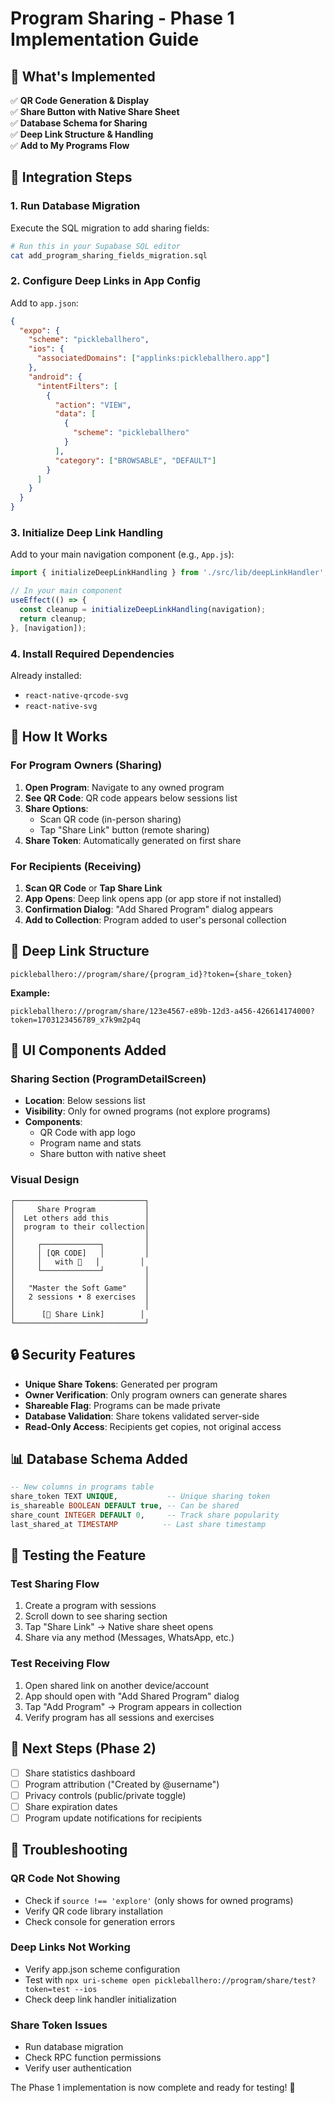 # Program Sharing - Phase 1 Implementation Guide

## 🎯 **What's Implemented**

✅ **QR Code Generation & Display**  
✅ **Share Button with Native Share Sheet**  
✅ **Database Schema for Sharing**  
✅ **Deep Link Structure & Handling**  
✅ **Add to My Programs Flow**  

## 🔧 **Integration Steps**

### 1. **Run Database Migration**
Execute the SQL migration to add sharing fields:
```bash
# Run this in your Supabase SQL editor
cat add_program_sharing_fields_migration.sql
```

### 2. **Configure Deep Links in App Config**
Add to `app.json`:
```json
{
  "expo": {
    "scheme": "pickleballhero",
    "ios": {
      "associatedDomains": ["applinks:pickleballhero.app"]
    },
    "android": {
      "intentFilters": [
        {
          "action": "VIEW",
          "data": [
            {
              "scheme": "pickleballhero"
            }
          ],
          "category": ["BROWSABLE", "DEFAULT"]
        }
      ]
    }
  }
}
```

### 3. **Initialize Deep Link Handling**
Add to your main navigation component (e.g., `App.js`):
```javascript
import { initializeDeepLinkHandling } from './src/lib/deepLinkHandler';

// In your main component
useEffect(() => {
  const cleanup = initializeDeepLinkHandling(navigation);
  return cleanup;
}, [navigation]);
```

### 4. **Install Required Dependencies**
Already installed:
- `react-native-qrcode-svg`
- `react-native-svg`

## 📱 **How It Works**

### **For Program Owners (Sharing)**
1. **Open Program**: Navigate to any owned program
2. **See QR Code**: QR code appears below sessions list
3. **Share Options**: 
   - Scan QR code (in-person sharing)
   - Tap "Share Link" button (remote sharing)
4. **Share Token**: Automatically generated on first share

### **For Recipients (Receiving)**
1. **Scan QR Code** or **Tap Share Link**
2. **App Opens**: Deep link opens app (or app store if not installed)
3. **Confirmation Dialog**: "Add Shared Program" dialog appears
4. **Add to Collection**: Program added to user's personal collection

## 🔗 **Deep Link Structure**
```
pickleballhero://program/share/{program_id}?token={share_token}
```

**Example:**
```
pickleballhero://program/share/123e4567-e89b-12d3-a456-426614174000?token=1703123456789_x7k9m2p4q
```

## 🎨 **UI Components Added**

### **Sharing Section** (ProgramDetailScreen)
- **Location**: Below sessions list
- **Visibility**: Only for owned programs (not explore programs)
- **Components**:
  - QR Code with app logo
  - Program name and stats
  - Share button with native sheet

### **Visual Design**
```
┌─────────────────────────────┐
│     Share Program           │
│  Let others add this        │
│  program to their collection│
│                             │
│     ┌─────────────┐         │
│     │ [QR CODE]   │         │
│     │   with 🏓   │         │
│     └─────────────┘         │
│                             │
│   "Master the Soft Game"    │
│   2 sessions • 8 exercises  │
│                             │
│      [📱 Share Link]        │
└─────────────────────────────┘
```

## 🔒 **Security Features**

- **Unique Share Tokens**: Generated per program
- **Owner Verification**: Only program owners can generate shares
- **Shareable Flag**: Programs can be made private
- **Database Validation**: Share tokens validated server-side
- **Read-Only Access**: Recipients get copies, not original access

## 📊 **Database Schema Added**

```sql
-- New columns in programs table
share_token TEXT UNIQUE,           -- Unique sharing token
is_shareable BOOLEAN DEFAULT true, -- Can be shared
share_count INTEGER DEFAULT 0,     -- Track share popularity
last_shared_at TIMESTAMP          -- Last share timestamp
```

## 🚀 **Testing the Feature**

### **Test Sharing Flow**
1. Create a program with sessions
2. Scroll down to see sharing section
3. Tap "Share Link" → Native share sheet opens
4. Share via any method (Messages, WhatsApp, etc.)

### **Test Receiving Flow**
1. Open shared link on another device/account
2. App should open with "Add Shared Program" dialog
3. Tap "Add Program" → Program appears in collection
4. Verify program has all sessions and exercises

## 🔄 **Next Steps (Phase 2)**

- [ ] Share statistics dashboard
- [ ] Program attribution ("Created by @username")
- [ ] Privacy controls (public/private toggle)
- [ ] Share expiration dates
- [ ] Program update notifications for recipients

## 🐛 **Troubleshooting**

### **QR Code Not Showing**
- Check if `source !== 'explore'` (only shows for owned programs)
- Verify QR code library installation
- Check console for generation errors

### **Deep Links Not Working**
- Verify app.json scheme configuration
- Test with `npx uri-scheme open pickleballhero://program/share/test?token=test --ios`
- Check deep link handler initialization

### **Share Token Issues**
- Run database migration
- Check RPC function permissions
- Verify user authentication

The Phase 1 implementation is now complete and ready for testing! 🎉
